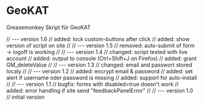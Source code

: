 # GeoKAT
Greasemonkey Skript für GeoKAT

// --- version 1.6
//  added: lock custom-buttons after click
//  added: show version of script on site
//
// --- version 1.5
// removed: auto-submit of form -> logoff is working
//
// --- version 1.4
// changed: script tested with live account
// added: output to console (Ctrl+Shift+J on Firefox)
// added: grant GM_deleteValue
//
// --- version 1.3
// changed: email and passwort stored localy
//
// --- version 1.2
// added: encrypt email & password
// added: set alert if username oder password is missing
// added: support for auto-install
//
// --- version 1.1
// bugfix: forms with disabled=true doesn't work
// added: error handling if site send "feedbackPanelError"
//
// --- version 1.0
// initial version
